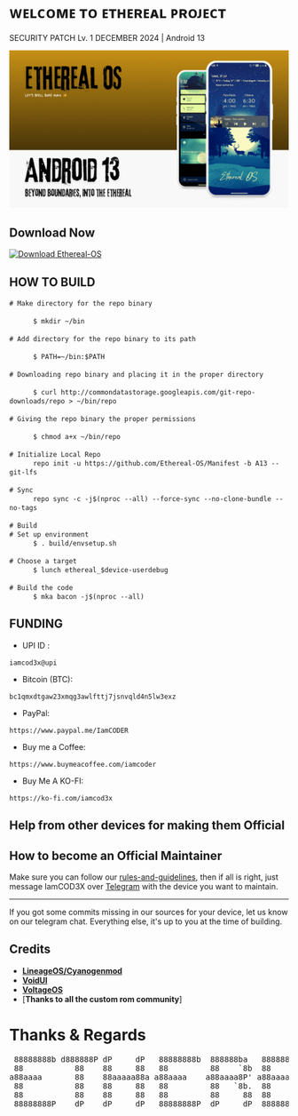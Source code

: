 # ᴡᴇʟᴄᴏᴍᴇ ᴛᴏ ᴇᴛʜᴇʀᴇᴀʟ ᴘʀᴏᴊᴇᴄᴛ
SECURITY PATCH Lv. 1 DECEMBER 2024 | Android 13

<p align="center">
<img src="https://github.com/Ethereal-OS/Manifest/blob/A13/assists/ETHEREAL-OS.png" > 
</p>

## Download Now
<a href="https://sourceforge.net/projects/ethereal-os/files"><img alt="Download Ethereal-OS" src="https://a.fsdn.com/con/app/sf-download-button" width=276 height=48 srcset="https://a.fsdn.com/con/app/sf-download-button?button_size=2x 2x"></a>

## HOW TO BUILD

```
# Make directory for the repo binary

      $ mkdir ~/bin

# Add directory for the repo binary to its path

      $ PATH=~/bin:$PATH

# Downloading repo binary and placing it in the proper directory

      $ curl http://commondatastorage.googleapis.com/git-repo-downloads/repo > ~/bin/repo

# Giving the repo binary the proper permissions

      $ chmod a+x ~/bin/repo

# Initialize Local Repo
      repo init -u https://github.com/Ethereal-OS/Manifest -b A13 --git-lfs

# Sync
      repo sync -c -j$(nproc --all) --force-sync --no-clone-bundle --no-tags

# Build
# Set up environment
      $ . build/envsetup.sh

# Choose a target
      $ lunch ethereal_$device-userdebug

# Build the code
      $ mka bacon -j$(nproc --all)

```
## FUNDING


- UPI ID :  
```
iamcod3x@upi
```

- Bitcoin (BTC):  
```
bc1qmxdtgaw23xmqg3awlfttj7jsnvqld4n5lw3exz
```

- PayPal:
```
https://www.paypal.me/IamCODER
```
- Buy me a Coffee: 
```
https://www.buymeacoffee.com/iamcoder
```
- Buy Me A KO-FI:
```
https://ko-fi.com/iamcod3x
```

Help from other devices for making them Official
------------------------------------------------
##  How to become an Official Maintainer
Make sure you can follow our [rules-and-guidelines](https://github.com/Ethereal-OS/docs/rules-and-guidelines), then if all is right, just message IamCOD3X over [Telegram](https://telegram.me/IamCOD3X) with the device you want to maintain.

-----------------------------------------------
If you got some commits missing in our sources for your device, let us know on our telegram chat. Everything else, it's up to you at the time of building.

Credits
-------
* [**LineageOS/Cyanogenmod**](https://github.com/LineageOS)
* [**VoidUI**](https://github.com/VoidUI-Tiramisu/)
* [**VoltageOS**](https://github.com/VoltageOS)
* [**Thanks to all the custom rom community**]

# Thanks & Regards 

<pre> 88888888b d888888P dP     dP   88888888b  888888ba   88888888b  .d888888  dP                     .88888.  .d88888b  
 88           88    88     88   88         88    `8b  88        d8'    88  88                    d8'   `8b 88.    "' 
a88aaaa       88    88aaaaa88a a88aaaa    a88aaaa8P' a88aaaa    88aaaaa88a 88                    88     88 `Y88888b. 
 88           88    88     88   88         88   `8b.  88        88     88  88        88888888    88     88       `8b 
 88           88    88     88   88         88     88  88        88     88  88                    Y8.   .8P d8'   .8P 
 88888888P    dP    dP     dP   88888888P  dP     dP  88888888P 88     88  88888888P              `8888P'   Y88888P  
                                                                                                                     
                                                                                                                     </pre>





